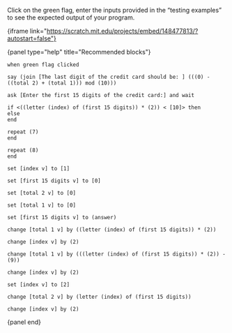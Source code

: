 Click on the green flag, enter the inputs provided in the “testing examples” to see the expected output of your program.

{iframe link="https://scratch.mit.edu/projects/embed/148477813/?autostart=false"}

{panel type="help" title="Recommended blocks"}

<pre><code class="scratch:split:random">when green flag clicked

say (join [The last digit of the credit card should be: ] (((0) - ((total 2) + (total 1))) mod (10)))

ask [Enter the first 15 digits of the credit card:] and wait
</code></pre>

<pre><code class="scratch:split:random">if &lt;((letter (index) of (first 15 digits)) * (2)) &lt; [10]&gt; then
else
end

repeat (7)
end

repeat (8)
end
</code></pre>

<pre><code class="scratch:split:random">set [index v] to [1]

set [first 15 digits v] to [0]

set [total 2 v] to [0]

set [total 1 v] to [0]

set [first 15 digits v] to (answer)

change [total 1 v] by ((letter (index) of (first 15 digits)) * (2))

change [index v] by (2)

change [total 1 v] by (((letter (index) of (first 15 digits)) * (2)) - (9))

change [index v] by (2)

set [index v] to [2]

change [total 2 v] by (letter (index) of (first 15 digits))

change [index v] by (2)
</code></pre>

{panel end}